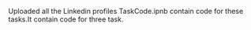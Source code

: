 Uploaded all the Linkedin profiles 
TaskCode.ipnb contain code for these tasks.It contain code for three task.

